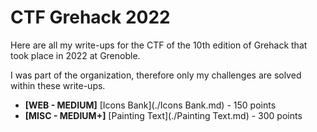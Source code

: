# CTF Grehack 2022

Here are all my write-ups for the CTF of the 10th edition of Grehack that took place in 2022 at Grenoble.

I was part of the organization, therefore only my challenges are solved within these write-ups.

- **[WEB - MEDIUM]** [Icons Bank](./Icons Bank.md) - 150 points
- **[MISC - MEDIUM+]** [Painting Text](./Painting Text.md) - 300 points
